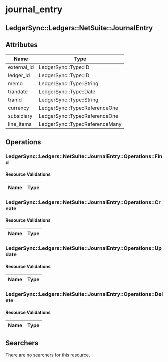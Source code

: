 # journal_entry

## LedgerSync::Ledgers::NetSuite::JournalEntry

## Attributes

| Name        | Type                            |
|-------------|---------------------------------|
| external_id | LedgerSync::Type::ID            |
| ledger_id   | LedgerSync::Type::ID            |
| memo        | LedgerSync::Type::String        |
| trandate    | LedgerSync::Type::Date          |
| tranId      | LedgerSync::Type::String        |
| currency    | LedgerSync::Type::ReferenceOne  |
| subsidiary  | LedgerSync::Type::ReferenceOne  |
| line_items  | LedgerSync::Type::ReferenceMany |

## Operations

### LedgerSync::Ledgers::NetSuite::JournalEntry::Operations::Find

#### Resource Validations

| Name | Type |
|------|------|

### LedgerSync::Ledgers::NetSuite::JournalEntry::Operations::Create

#### Resource Validations

| Name | Type |
|------|------|

### LedgerSync::Ledgers::NetSuite::JournalEntry::Operations::Update

#### Resource Validations

| Name | Type |
|------|------|

### LedgerSync::Ledgers::NetSuite::JournalEntry::Operations::Delete

#### Resource Validations

| Name | Type |
|------|------|

## Searchers

There are no searchers for this resource.
